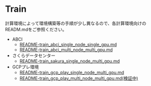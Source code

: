# Train

計算環境によって環境構築等の手順が少し異なるので、各計算環境向けのREADM.mdをご参照ください。

* ABCI
  * [README-train_abci_single_node_single_gpu.md](./README-train_abci_single_node_single_gpu.md)
  * [README-train_abci_multi_node_multi_gpu.md](./README-train_abci_multi_node_multi_gpu.md)
* さくらデータセンター
  * [README-train_sakura_single_node_multi_gpu.md](./README-train_sakura_single_node_multi_gpu.md)
* GCPプレ環境
  * [README-train_gcp_play_single_node_multi_gpu.md](./README-train_gcp_play_single_node_multi_gpu.md)
  * [README-train_gcp_play_multi_node_multi_gpu.md(検証中)](./README-train_gcp_play_multi_node_multi_gpu.md)
